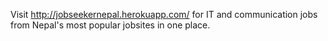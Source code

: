 Visit http://jobseekernepal.herokuapp.com/ 
for IT and communication jobs from Nepal's most popular jobsites in one place.
